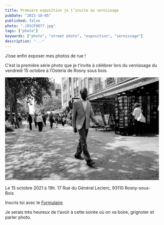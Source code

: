 ```yaml
---
title: Première exposition je t’invite au vernissage
pubDate: "2021-10-05"
published: false
photo: "./DSCF9077.jpg"
tags: ["photo"]
keywords: ["photo", "street photo", "exposition", "vernissage"]
description: "..."
---
```


J’ose enfin exposer mes photos de rue !

C’est la première série photo que je t’invite à célébrer lors du vernissage du vendredi 15 octobre à l’Osteria de Rosny sous bois.

![Photo](./DSCF9077.jpg)

Le 15 octobre 2021 à 19h.
17 Rue du Général Leclerc, 93110 Rosny-sous-Bois

Inscris toi avec le [Formulaire](https://fabienchampigny.typeform.com/to/eLwNUYD1)

Je serais très heureux de t’avoir à cette soirée où on va boire, grignoter et parler photo.
